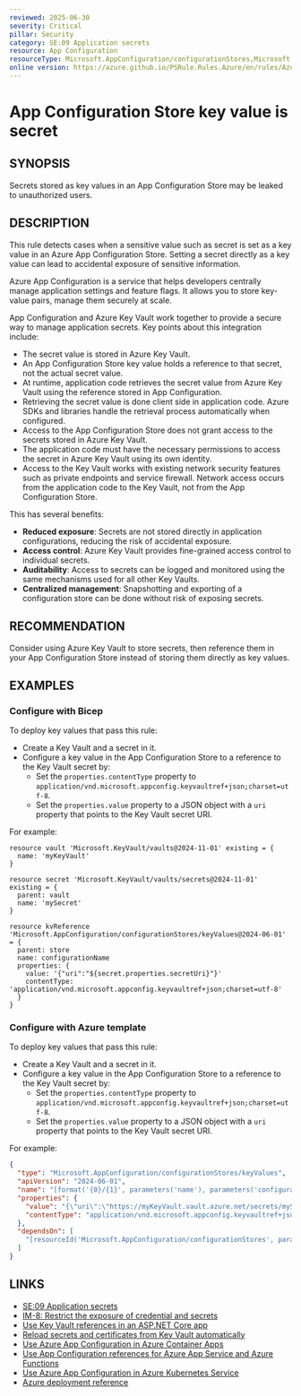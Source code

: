 ```yaml
---
reviewed: 2025-06-30
severity: Critical
pillar: Security
category: SE:09 Application secrets
resource: App Configuration
resourceType: Microsoft.AppConfiguration/configurationStores,Microsoft.AppConfiguration/configurationStores/keyValues
online version: https://azure.github.io/PSRule.Rules.Azure/en/rules/Azure.AppConfig.SecretLeak/
---
```


# App Configuration Store key value is secret

## SYNOPSIS

Secrets stored as key values in an App Configuration Store may be leaked to unauthorized users.

## DESCRIPTION

This rule detects cases when a sensitive value such as secret is set as a key value in an Azure App Configuration Store.
Setting a secret directly as a key value can lead to accidental exposure of sensitive information.

Azure App Configuration is a service that helps developers centrally manage application settings and feature flags.
It allows you to store key-value pairs, manage them securely at scale.

App Configuration and Azure Key Vault work together to provide a secure way to manage application secrets.
Key points about this integration include:

- The secret value is stored in Azure Key Vault.
- An App Configuration Store key value holds a reference to that secret, not the actual secret value.
- At runtime, application code retrieves the secret value from Azure Key Vault using the reference stored in App Configuration.
- Retrieving the secret value is done client side in application code.
  Azure SDKs and libraries handle the retrieval process automatically when configured.
- Access to the App Configuration Store does not grant access to the secrets stored in Azure Key Vault.
- The application code must have the necessary permissions to access the secret in Azure Key Vault using its own identity.
- Access to the Key Vault works with existing network security features such as private endpoints and service firewall.
  Network access occurs from the application code to the Key Vault, not from the App Configuration Store.

This has several benefits:

- **Reduced exposure**: Secrets are not stored directly in application configurations, reducing the risk of accidental exposure.
- **Access control**: Azure Key Vault provides fine-grained access control to individual secrets.
- **Auditability**: Access to secrets can be logged and monitored using the same mechanisms used for all other Key Vaults.
- **Centralized management**: Snapshotting and exporting of a configuration store can be done without risk of exposing secrets.

<!-- security:note rotate-secret -->

## RECOMMENDATION

Consider using Azure Key Vault to store secrets,
then reference them in your App Configuration Store instead of storing them directly as key values.

## EXAMPLES

### Configure with Bicep

To deploy key values that pass this rule:

- Create a Key Vault and a secret in it.
- Configure a key value in the App Configuration Store to a reference to the Key Vault secret by:
  - Set the `properties.contentType` property to `application/vnd.microsoft.appconfig.keyvaultref+json;charset=utf-8`.
  - Set the `properties.value` property to a JSON object with a `uri` property that points to the Key Vault secret URI.

For example:

```bicep
resource vault 'Microsoft.KeyVault/vaults@2024-11-01' existing = {
  name: 'myKeyVault'
}

resource secret 'Microsoft.KeyVault/vaults/secrets@2024-11-01' existing = {
  parent: vault
  name: 'mySecret'
}

resource kvReference 'Microsoft.AppConfiguration/configurationStores/keyValues@2024-06-01' = {
  parent: store
  name: configurationName
  properties: {
    value: '{"uri":"${secret.properties.secretUri}"}'
    contentType: 'application/vnd.microsoft.appconfig.keyvaultref+json;charset=utf-8'
  }
}
```

### Configure with Azure template

To deploy key values that pass this rule:

- Create a Key Vault and a secret in it.
- Configure a key value in the App Configuration Store to a reference to the Key Vault secret by:
  - Set the `properties.contentType` property to `application/vnd.microsoft.appconfig.keyvaultref+json;charset=utf-8`.
  - Set the `properties.value` property to a JSON object with a `uri` property that points to the Key Vault secret URI.

For example:

```json
{
  "type": "Microsoft.AppConfiguration/configurationStores/keyValues",
  "apiVersion": "2024-06-01",
  "name": "[format('{0}/{1}', parameters('name'), parameters('configurationName'))]",
  "properties": {
    "value": "{\"uri\":\"https://myKeyVault.vault.azure.net/secrets/mySecret\"}",
    "contentType": "application/vnd.microsoft.appconfig.keyvaultref+json;charset=utf-8"
  },
  "dependsOn": [
    "[resourceId('Microsoft.AppConfiguration/configurationStores', parameters('name'))]"
  ]
}
```

## LINKS

- [SE:09 Application secrets](https://learn.microsoft.com/azure/well-architected/security/application-secrets)
- [IM-8: Restrict the exposure of credential and secrets](https://learn.microsoft.com/security/benchmark/azure/baselines/azure-app-configuration-security-baseline#im-8-restrict-the-exposure-of-credential-and-secrets)
- [Use Key Vault references in an ASP.NET Core app](https://learn.microsoft.com/azure/azure-app-configuration/use-key-vault-references-dotnet-core)
- [Reload secrets and certificates from Key Vault automatically](https://learn.microsoft.com/azure/azure-app-configuration/reload-key-vault-secrets-dotnet)
- [Use Azure App Configuration in Azure Container Apps](https://learn.microsoft.comazure/azure-app-configuration/quickstart-container-apps)
- [Use App Configuration references for Azure App Service and Azure Functions](https://learn.microsoft.com/azure/app-service/app-service-configuration-references)
- [Use Azure App Configuration in Azure Kubernetes Service](https://learn.microsoft.com/azure/azure-app-configuration/quickstart-azure-kubernetes-service)
- [Azure deployment reference](https://learn.microsoft.com/azure/templates/microsoft.appconfiguration/configurationstores/keyvalues)
